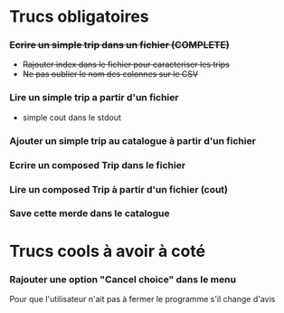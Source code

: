 # Trucs obligatoires

### <s>Ecrire un simple trip dans un fichier (COMPLETE)
- Rajouter index dans le fichier pour caracteriser les trips
- Ne pas oublier le nom des colonnes sur le CSV
  </s>

### Lire un simple trip a partir d'un fichier
- simple cout dans le stdout

### Ajouter un simple trip au catalogue à partir d'un fichier

### Ecrire un composed Trip dans le fichier

### Lire un composed Trip à partir d'un fichier (cout)

### Save cette merde dans le catalogue 

# Trucs cools à avoir à coté

### Rajouter une option "Cancel choice" dans le menu
Pour que l'utilisateur n'ait pas à fermer le programme s'il change d'avis
